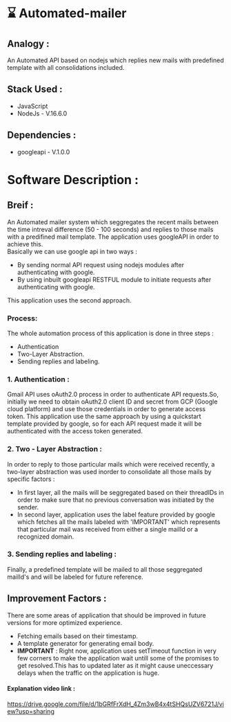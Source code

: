 # :hourglass: Automated-mailer

## Analogy :

An Automated API based on nodejs which replies new mails with predefined template with all consolidations included.

## Stack Used :

- JavaScript
- NodeJs - V.16.6.0

## Dependencies :

- googleapi - V.1.0.0

# Software Description :

## Breif :

An Automated mailer system which seggregates the recent mails between the time intreval difference (50 - 100 seconds) and replies to those mails with a predifined mail template.
The application uses googleAPI in order to achieve this.
<br>
Basically we can use google api in two ways :

- By sending normal API request using nodejs modules after authenticating with google.
- By using inbuilt googleapi RESTFUL module to initiate requests after authenticating with google.

This application uses the second approach.

### Process:

The whole automation process of this application is done in three steps :

- Authentication
- Two-Layer Abstraction.
- Sending replies and labeling.

### 1. Authentication :

Gmail API uses oAuth2.0 process in order to authenticate API requests.So, initially we need to obtain oAuth2.0 client ID and secret from GCP (Google cloud platform) and use those credentials in order to generate access token.
This application use the same approach by using a quickstart template provided by google, so for each API request made it will be authenticated with the access token generated.

### 2. Two - Layer Abstraction :

In order to reply to those particular mails which were received recently, a two-layer abstraction was used inorder to consolidate all those mails by specific factors :

- In first layer, all the mails will be seggregated based on their threadIDs in order to make sure that no previous conversation was initiated by the sender.
- In second layer, application uses the label feature provided by google which fetches all the mails labeled with 'IMPORTANT' which represents that particular mail was received from either a single mailId or a recognized domain.

### 3. Sending replies and labeling :

Finally, a predefined template will be mailed to all those seggregated mailId's and will be labeled for future reference.

## Improvement Factors :

There are some areas of application that should be improved in future versions for more optimized experience.

- Fetching emails based on their timestamp.
- A template generator for generating email body.
- <b>IMPORTANT</b> : Right now, application uses setTimeout function in very few corners to make the application wait untill some of the promises to get resolved.This has to updated later as it might cause uneccessary delays when the traffic on the application is huge.

#### Explanation video link :

<a>https://drive.google.com/file/d/1bGRfFrXdH_4Zm3wB4x4tSHQsUZV6721J/view?usp=sharing</a>
